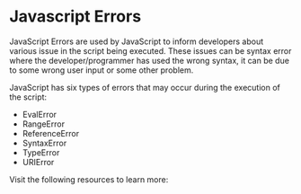 # Javascript Errors

JavaScript Errors are used by JavaScript to inform developers about various issue in the script being executed. These issues can be syntax error where the developer/programmer has used the wrong syntax, it can be due to some wrong user input or some other problem.

JavaScript has six types of errors that may occur during the execution of the script:

- EvalError
- RangeError
- ReferenceError
- SyntaxError
- TypeError
- URIError

Visit the following resources to learn more:
